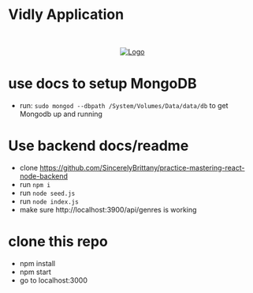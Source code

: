 # Vidly Application

<!-- PROJECT LOGO -->
<br />
<p align="center">
  <a href="https://github.com/SincerelyBrittany/practice-mastering-react/blob/production-build/public/main.png">
    <img src="https://github.com/SincerelyBrittany/practice-mastering-react/blob/production-build/public/main.png" alt="Logo" >
  </a>
</p>

# use docs to setup MongoDB

- run: `sudo mongod --dbpath /System/Volumes/Data/data/db` to get Mongodb up and running

# Use backend docs/readme

- clone https://github.com/SincerelyBrittany/practice-mastering-react-node-backend
- run `npm i`
- run `node seed.js`
- run `node index.js`
- make sure http://localhost:3900/api/genres is working

# clone this repo

- npm install
- npm start
- go to localhost:3000
